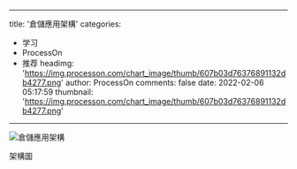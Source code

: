 
---
title: '倉儲應用架構'
categories: 
 - 学习
 - ProcessOn
 - 推荐
headimg: 'https://img.processon.com/chart_image/thumb/607b03d76376891132db4277.png'
author: ProcessOn
comments: false
date: 2022-02-06 05:17:59
thumbnail: 'https://img.processon.com/chart_image/thumb/607b03d76376891132db4277.png'
---

<div>   
<img class="thumb" alt="倉儲應用架構" src="https://img.processon.com/chart_image/thumb/607b03d76376891132db4277.png" referrerpolicy="no-referrer">
<p>架構圖</p>  
</div>
            